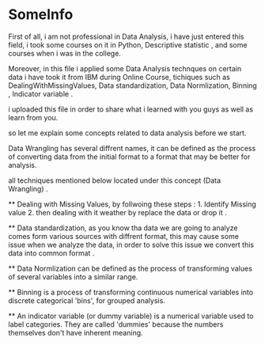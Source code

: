 # SomeInfo 


First of all, i am not professional in Data Analysis, i have just entered this field, i took some courses on it in Python, Descriptive statistic , and some courses when i was in the college.

Moreover, in this file i applied some Data Analysis technques on certain data i have took it from IBM during Online Course, tichiques such as DealingWithMissingValues, Data standardization, Data Normlization, Binning , Indicator variable .

i uploaded this file in order to share what i learned with you guys as well as learn from you.

so let me explain some concepts related to data analysis before we start.


Data Wrangling has several diffrent names, it can be defined as the process of converting data from the initial format to a format that may be better for analysis.


all techniques mentioned below located under this concept (Data Wrangling) .


** Dealing with Missing Values, by follwoing these steps : 1. Identify Missing value 2. then dealing with it weather by replace the data or drop it .

** Data standardization, as you know tha data we are going to analyze comes form various sources with diffrent format, this may cause some issue when we analyze the data, in order to solve this issue we convert this data into common format .

** Data Normlization can be defined as the process of transforming values of several variables into a similar range.


** Binning is a process of transforming continuous numerical variables into discrete categorical 'bins', for grouped analysis.


** An indicator variable (or dummy variable) is a numerical variable used to label categories. They are called 'dummies' because the numbers themselves don't have inherent meaning.
